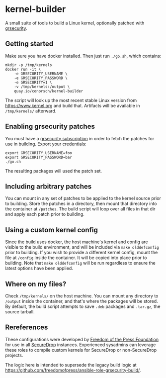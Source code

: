 # kernel-builder

A small suite of tools to build a Linux kernel, optionally patched with [grsecurity].

## Getting started

Make sure you have docker installed. Then just run `./go.sh`, which contains:

```
mkdir -p /tmp/kernels
docker run -it \
    -e GRSECURITY_USERNAME \
    -e GRSECURITY_PASSWORD \
    -e GRSECURITY=1 \
    -v /tmp/kernels:/output \
    quay.io/conorsch/kernel-builder
```

The script will look up the most recent stable Linux version from https://www.kernel.org
and build that. Artifacts will be available in `/tmp/kernels/` afterward.

## Enabling grsecurity patches

You must have a [grsecurity subscription] in order to fetch the patches for use in building.
Export your credentials:

```
export GRSECURITY_USERNAME=foo
export GRSECURITY_PASSWORD=bar
./go.sh
```

The resulting packages will used the patch set.

## Including arbitrary patches

You can mount in any set of patches to be applied to the kernel
source prior to building. Store the patches in a directory,
then mount that directory into the container at `/patches`.
The build script will loop over all files in that dir and apply each
patch prior to building.

## Using a custom kernel config

Since the build uses docker, the host machine's kernel and config are visible
to the build environment, and will be included via `make olddefconfig` prior
to building. If you wish to provide a different kernel config, mount the file
at `/config` inside the container. It will be copied into place prior to building.
Note that `make olddefconfig` will be run regardless to ensure the latest
options have been applied.

## Where on my files?
Check `/tmp/kernels/` on the host machine. You can mount any directory to `/output`
inside the container, and that's where the packages will be stored. By default,
the build script attempts to save `.deb` packages and `.tar.gz`, the source tarball.

## Rereferences

These configurations were developed by [Freedom of the Press Foundation] for
use in all [SecureDrop] instances. Experienced sysadmins can leverage these
roles to compile custom kernels for SecureDrop or non-SecureDrop projects.

The logic here is intended to supersede the legacy build logic at
https://github.com/freedomofpress/ansible-role-grsecurity-build/.

[Freedom of the Press Foundation]: https://freedom.press
[SecureDrop]: https://securedrop.org
[grsecurity]: https://grsecurity.net/
[grsecurity subscription]: https://grsecurity.net/business_support.php
